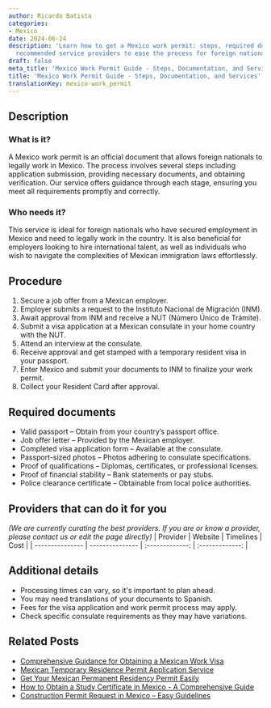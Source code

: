 ```yaml
---
author: Ricardo Batista
categories:
- Mexico
date: 2024-06-24
description: 'Learn how to get a Mexico work permit: steps, required documents, and
  recommended service providers to ease the process for foreign nationals and employers.'
draft: false
meta_title: 'Mexico Work Permit Guide - Steps, Documentation, and Services'
title: 'Mexico Work Permit Guide - Steps, Documentation, and Services'
translationKey: mexico-work_permit
---
```



## Description
### What is it?
A Mexico work permit is an official document that allows foreign nationals to legally work in Mexico. The process involves several steps including application submission, providing necessary documents, and obtaining verification. Our service offers guidance through each stage, ensuring you meet all requirements promptly and correctly.

### Who needs it?
This service is ideal for foreign nationals who have secured employment in Mexico and need to legally work in the country. It is also beneficial for employers looking to hire international talent, as well as individuals who wish to navigate the complexities of Mexican immigration laws effortlessly.

## Procedure

1. Secure a job offer from a Mexican employer.
2. Employer submits a request to the Instituto Nacional de Migración (INM).
3. Await approval from INM and receive a NUT (Número Único de Trámite).
4. Submit a visa application at a Mexican consulate in your home country with the NUT.
5. Attend an interview at the consulate.
6. Receive approval and get stamped with a temporary resident visa in your passport.
7. Enter Mexico and submit your documents to INM to finalize your work permit.
8. Collect your Resident Card after approval.


## Required documents

- Valid passport – Obtain from your country’s passport office.
- Job offer letter – Provided by the Mexican employer.
- Completed visa application form – Available at the consulate.
- Passport-sized photos – Photos adhering to consulate specifications.
- Proof of qualifications – Diplomas, certificates, or professional licenses.
- Proof of financial stability – Bank statements or pay stubs.
- Police clearance certificate – Obtainable from local police authorities.


## Providers that can do it for you
_(We are currently curating the best providers. If you are or know a provider, please contact us or edit the page directly)_
| Provider        |     Website     |     Timelines    |       Cost      |
| --------------- | --------------- |  :-------------: | :-------------: |

## Additional details

- Processing times can vary, so it's important to plan ahead.
- You may need translations of your documents to Spanish.
- Fees for the visa application and work permit process may apply.
- Check specific consulate requirements as they may have variations.

## Related Posts

- [Comprehensive Guidance for Obtaining a Mexican Work Visa](https://tramitit.com/guides/mexico/work_visa_processing/)
- [Mexican Temporary Residence Permit Application Service](https://tramitit.com/guides/mexico/temporary_residence_permit/)
- [Get Your Mexican Permanent Residency Permit Easily](https://tramitit.com/guides/mexico/permanent_residence_permit/)
- [How to Obtain a Study Certificate in Mexico - A Comprehensive Guide](https://tramitit.com/guides/mexico/study_certificate/)
- [Construction Permit Request in Mexico – Easy Guidelines](https://tramitit.com/guides/mexico/construction_permit_request/)